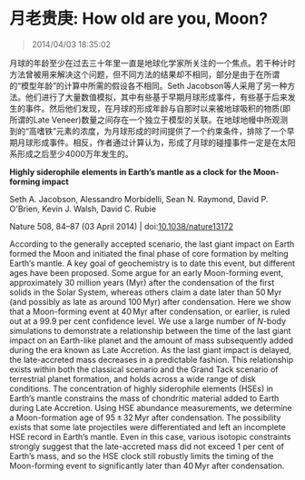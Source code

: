 # 月老贵庚: How old are you, Moon?

> 2014/04/03 18:35:02



月球的年龄至少在过去三十年里一直是地球化学家所关注的一个焦点。若干种计时方法曾被用来解决这个问题，但不同方法的结果却不相同，部分是由于在所谓的“模型年龄”的计算中所需的假设各不相同。Seth Jacobson等人采用了另一种方法。他们进行了大量数值模拟，其中有些基于早期月球形成事件，有些基于后来发生的事件。然后他们发现，在月球的形成年龄与自那时以来被地球吸积的物质(即所谓的Late Veneer)数量之间存在一个独立于模型的关联。在地球地幔中所观测到的“高嗜铁”元素的浓度，为月球形成的时间提供了一个约束条件，排除了一个早期月球形成事件。相反，作者通过计算认为，形成了月球的碰撞事件一定是在太阳系形成之后至少4000万年发生的。



**Highly siderophile elements in Earth’s mantle as a clock for the Moon-forming impact**

Seth A. Jacobson, Alessandro Morbidelli, Sean N. Raymond, David P. O'Brien, Kevin J. Walsh, David C. Rubie

Nature 508, 84–87 (03 April 2014) | doi:[10.1038/nature13172](http://dx.doi.org/10.1038/nature13172)

According to the generally accepted scenario, the last giant impact on Earth formed the Moon and initiated the final phase of core formation by melting Earth’s mantle. A key goal of geochemistry is to date this event, but different ages have been proposed. Some argue for an early Moon-forming event, approximately 30 million years (Myr) after the condensation of the first solids in the Solar System, whereas others claim a date later than 50 Myr (and possibly as late as around 100 Myr) after condensation. Here we show that a Moon-forming event at 40 Myr after condensation, or earlier, is ruled out at a 99.9 per cent confidence level. We use a large number of _N_-body simulations to demonstrate a relationship between the time of the last giant impact on an Earth-like planet and the amount of mass subsequently added during the era known as Late Accretion. As the last giant impact is delayed, the late-accreted mass decreases in a predictable fashion. This relationship exists within both the classical scenario and the Grand Tack scenario of terrestrial planet formation, and holds across a wide range of disk conditions. The concentration of highly siderophile elements (HSEs) in Earth’s mantle constrains the mass of chondritic material added to Earth during Late Accretion. Using HSE abundance measurements, we determine a Moon-formation age of 95 ± 32 Myr after condensation. The possibility exists that some late projectiles were differentiated and left an incomplete HSE record in Earth’s mantle. Even in this case, various isotopic constraints strongly suggest that the late-accreted mass did not exceed 1 per cent of Earth’s mass, and so the HSE clock still robustly limits the timing of the Moon-forming event to significantly later than 40 Myr after condensation.
